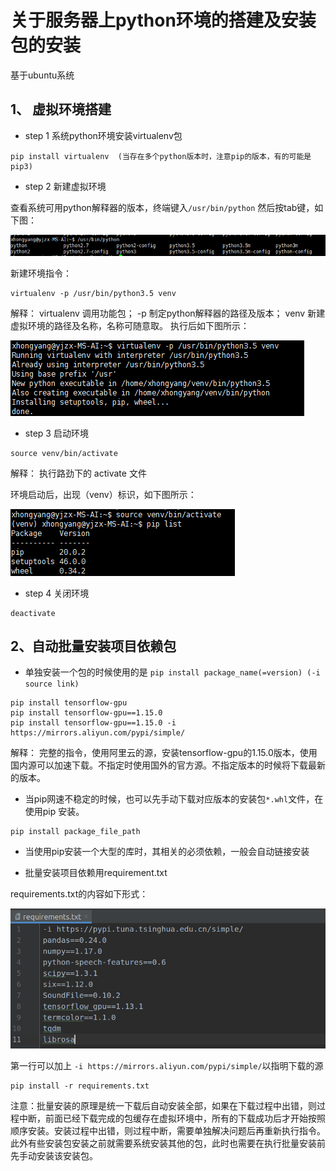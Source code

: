 # 关于服务器上python环境的搭建及安装包的安装

基于ubuntu系统

## 1、 虚拟环境搭建

- step 1 系统python环境安装virtualenv包

```
pip install virtualenv  (当存在多个python版本时，注意pip的版本，有的可能是pip3)
```

- step 2 新建虚拟环境

查看系统可用python解释器的版本，终端键入`/usr/bin/python` 然后按tab键，如下图：

![img](pic/1584081848095.png)

新建环境指令：

```
virtualenv -p /usr/bin/python3.5 venv
```

解释： virtualenv 调用功能包；
            -p 制定python解释器的路径及版本；
            venv 新建虚拟环境的路径及名称，名称可随意取。
执行后如下图所示：

![image](pic/1584081797462.jpg)

- step 3 启动环境

```
source venv/bin/activate
```

解释： 执行路劲下的 activate 文件

环境启动后，出现（venv）标识，如下图所示：

![image](pic/1584081808619.jpg)

- step 4 关闭环境

```
deactivate
```

## 2、自动批量安装项目依赖包

- 单独安装一个包的时候使用的是 `pip install package_name(=version) (-i source link)`

```
pip install tensorflow-gpu
pip install tensorflow-gpu==1.15.0
pip install tensorflow-gpu==1.15.0 -i https://mirrors.aliyun.com/pypi/simple/
```

解释： 完整的指令，使用阿里云的源，安装tensorflow-gpu的1.15.0版本，使用国内源可以加速下载。不指定时使用国外的官方源。不指定版本的时候将下载最新的版本。

- 当pip网速不稳定的时候，也可以先手动下载对应版本的安装包`*.whl`文件，在使用pip 安装。

```
pip install package_file_path
```

- 当使用pip安装一个大型的库时，其相关的必须依赖，一般会自动链接安装


- 批量安装项目依赖用requirement.txt

requirements.txt的内容如下形式：

![image](pic/1584081813871.jpg)


第一行可以加上 `-i https://mirrors.aliyun.com/pypi/simple/`以指明下载的源

```
pip install -r requirements.txt
```

注意：批量安装的原理是统一下载后自动安装全部，如果在下载过程中出错，则过程中断，前面已经下载完成的包缓存在虚拟环境中，所有的下载成功后才开始按照顺序安装。安装过程中出错，则过程中断，需要单独解决问题后再重新执行指令。此外有些安装包安装之前就需要系统安装其他的包，此时也需要在执行批量安装前先手动安装该安装包。

